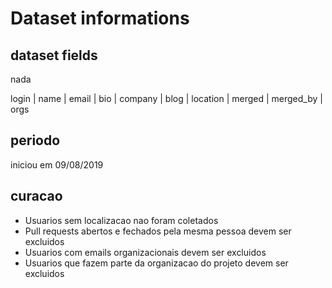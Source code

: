 # Dataset informations

## dataset fields

nada

login | name | email | bio | company | blog | location | merged | merged_by | orgs

## periodo
iniciou em 09/08/2019

## curacao
- Usuarios sem localizacao nao foram coletados
- Pull requests abertos e fechados pela mesma pessoa devem ser excluidos
- Usuarios com emails organizacionais devem ser excluidos
- Usuarios que fazem parte da organizacao do projeto devem ser excluidos
